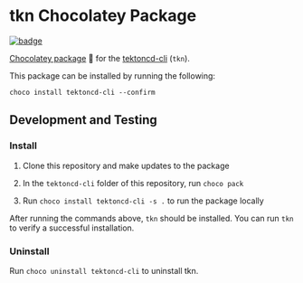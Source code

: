 # tkn Chocolatey Package

[![badge](https://img.shields.io/chocolatey/v/tektoncd-cli)](https://chocolatey.org/packages/tektoncd-cli/)

[Chocolatey package](https://chocolatey.org/packages/tektoncd-cli/) 🍫 for the [tektoncd-cli](https://github.com/tektoncd/cli) (`tkn`).

This package can be installed by running the following:

```
choco install tektoncd-cli --confirm
```

## Development and Testing

### Install

1. Clone this repository and make updates to the package

2. In the `tektoncd-cli` folder of this repository, run `choco pack`

3. Run `choco install tektoncd-cli -s .` to run the package locally

After running the commands above, `tkn` should be installed. You can run `tkn` to verify a successful installation.

### Uninstall

Run `choco uninstall tektoncd-cli` to uninstall tkn. 
